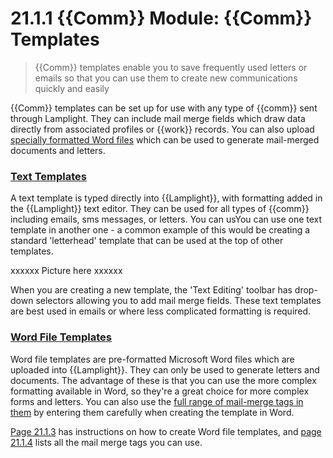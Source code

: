 # 21.1.1  {{Comm}} Module: {{Comm}} Templates

> {{Comm}} templates enable you to save frequently used letters or emails so that you can use them to create new communications quickly and easily



{{Comm}} templates can be set up for use with any type of {{comm}} sent through Lamplight. They can include mail merge fields which draw data directly from associated profiles or {{work}} records. You can also upload [specially formatted Word files](/help/index/p/21.1.3) which can be used to generate mail-merged documents and letters.

### [Text Templates](/help/index/p/21.1.2)

A text template is typed directly into {{Lamplight}}, with formatting added in the {{Lamplight}} text editor. They can be used for all types of {{comm}} including emails, sms messages, or letters. You can usYou can use one text template in another one - a common example of this would be creating a standard 'letterhead' template that can be used at the top of other templates. 

xxxxxx Picture here xxxxxx

When you are creating a new template, the 'Text Editing' toolbar has drop-down selectors allowing you to add mail merge fields. These text templates are best used in emails or where less complicated formatting is required.

### [Word File Templates](/help/index/p/21.1.3)

Word file templates are pre-formatted Microsoft Word files which are uploaded into {{Lamplight}}. They can only be used to generate letters and documents.  The advantage of these is that you can use the more complex formatting available in Word, so they're a great choice for more complex forms and letters. You can also use the [full range of mail-merge tags in them](/help/index/p/21.1.4) by entering them carefully when creating the template in Word. 

[Page 21.1.3](/help/index/p/21.1.3) has instructions on how to create Word file templates, and [page 21.1.4](/help/index/p/21.1.4) lists all the mail merge tags you can use.

